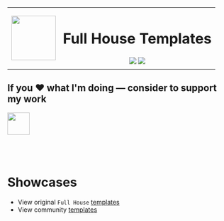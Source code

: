 <!-- {docsify-ignore-all} -->

<table>
  <tr>
    <td width="25%">
      <p align="center">
        <img align="center" width="100px" src="https://github.com/stdword/logseq13-full-house-plugin/blob/main/icon.png?raw=true"/>
      </p>
    </td>
    <td align="center">
      <h1>Full House Templates</h1>
      <a href="https://github.com/stdword/logseq13-full-house-plugin/releases">
        <img src="https://img.shields.io/github/v/release/stdword/logseq13-full-house-plugin?color=5895C9"/></a>
      <a href="https://github.com/stdword/logseq13-full-house-plugin#from-logseq-marketplace-recommended-way">
        <img src="https://img.shields.io/github/downloads/stdword/logseq13-full-house-plugin/total.svg?color=D25584"/>
      </a>
    </td>
  </tr>
</table>

## If you ❤️ what I'm doing — consider to support my work <!-- {docsify-ignore-all} -->

<a href="https://www.buymeacoffee.com/stdword">
  <img align="center" src="https://github.com/stdword/logseq13-full-house-plugin/blob/main/assets/coffee.png?raw=true" height="50px"/>
</a>

<br/>
<br/>
<br/>
<br/>

# Showcases

- View original `Full House` [templates](https://github.com/stdword/logseq13-full-house-plugin/discussions/categories/showroom?discussions_q=is%3Aopen+label%3Aoriginal+category%3AShowroom)
- View community [templates](https://github.com/stdword/logseq13-full-house-plugin/discussions/categories/showroom?discussions_q=is%3Aopen+-label%3Aoriginal+category%3AShowroom+)
